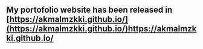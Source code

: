 ## My portofolio website has been released in [https://akmalmzkki.github.io/](https://akmalmzkki.github.io/)https://akmalmzkki.github.io/
